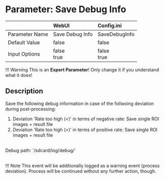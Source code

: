 # Parameter: Save Debug Info

|                   | WebUI               | Config.ini
|:---               |:---                 |:----
| Parameter Name    | Save Debug Info     | SaveDebugInfo
| Default Value     | false               | false
| Input Options     | false<br>true       | false<br>true  


!!! Warning
    This is an **Expert Parameter**! Only change it if you understand what it does!


## Description

Save the following debug information in case of the follwoing deviation during post-processing: <br>
1. Deviation 'Rate too high (<)' in terms of negative rate: Save single ROI images + result file <br>
2. Deviation 'Rate too high (>)' in terms of positive rate: Save single ROI images + result file <br>
<br>
Debug path: `/sdcard/log/debug/` <br>
<br>

!!! Note
    This event will be additionally logged as a warning event (process deviation).
    Process will be continued without any further action, though.
